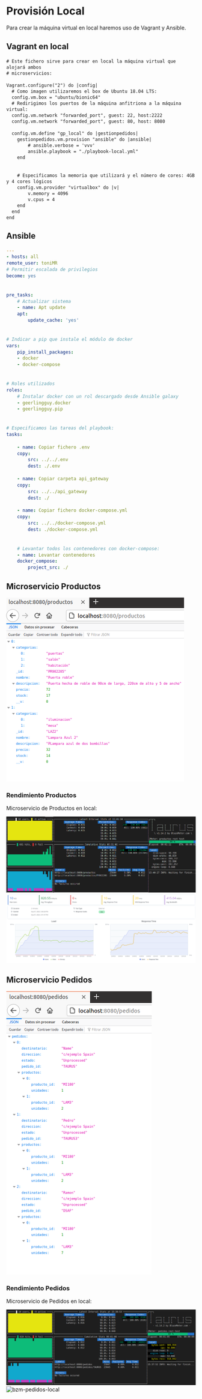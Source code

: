 # Provisión Local

Para crear la máquina virtual en local haremos uso de Vagrant y Ansible.

## Vagrant en local

```vagrantfile
# Este fichero sirve para crear en local la máquina virtual que alojará ambos
# microservicios:

Vagrant.configure("2") do |config|
  # Como imagen utilizaremos el box de Ubuntu 18.04 LTS:
  config.vm.box = "ubuntu/bionic64"
  # Redirigimos los puertos de la máquina anfitriona a la máquina virtual:
  config.vm.network "forwarded_port", guest: 22, host:2222
  config.vm.network "forwarded_port", guest: 80, host: 8080

  config.vm.define "gp_local" do |gestionpedidos|
    gestionpedidos.vm.provision "ansible" do |ansible|
        # ansible.verbose = 'vvv'
        ansible.playbook = "./playbook-local.yml"
    end


    # Especificamos la memoria que utilizará y el número de cores: 4GB y 4 cores lógicos
    config.vm.provider "virtualbox" do |v|
        v.memory = 4096
        v.cpus = 4
    end
  end
end
```

## Ansible

```yml
---
- hosts: all
remote_user: toniMR
# Permitir escalada de privilegios
become: yes


pre_tasks:
    # Actualizar sistema
    - name: Apt update
    apt:
        update_cache: 'yes'


# Indicar a pip que instale el módulo de docker
vars:
    pip_install_packages:
    - docker
    - docker-compose


# Roles utilizados
roles:
    # Instalar docker con un rol descargado desde Ansible galaxy
    - geerlingguy.docker
    - geerlingguy.pip


# Especificamos las tareas del playbook:
tasks:

    - name: Copiar fichero .env
    copy:
        src: ../../.env
        dest: ./.env

    - name: Copiar carpeta api_gateway
    copy:
        src: ../../api_gateway
        dest: ./

    - name: Copiar fichero docker-compose.yml
    copy:
        src: ../../docker-compose.yml
        dest: ./docker-compose.yml


    # Levantar todos los contenedores con docker-compose:
    - name: Levantar contenedores
    docker_compose:
        project_src: ./
```

## Microservicio Productos

![local-productos](https://github.com/toniMR/CC-GestionPedidos/blob/master/doc/img/provisionamiento/local/provision-local-productos.png)

### Rendimiento Productos

Microservicio de Productos en local:

![terminal-productos-local](https://github.com/toniMR/CC-GestionPedidos/blob/master/doc/img/provisionamiento/local/provision-terminal-productos-local.png)
![bzm-productos-local](https://github.com/toniMR/CC-GestionPedidos/blob/master/doc/img/provisionamiento/local/provision-bzm-productos-local.png)

## Microservicio Pedidos

![local-pedidos](https://github.com/toniMR/CC-GestionPedidos/blob/master/doc/img/provisionamiento/local/provision-local-pedidos.png)

### Rendimiento Pedidos

Microservicio de Pedidos en local:

![terminal-pedidos-local](https://github.com/toniMR/CC-GestionPedidos/blob/master/doc/img/provisionamiento/local/provision-terminal-pedidos-local.png)
![bzm-pedidos-local](https://github.com/toniMR/CC-GestionPedidos/blob/master/doc/img/provisionamiento/local/provision_bzm-pedidos-local.png)

